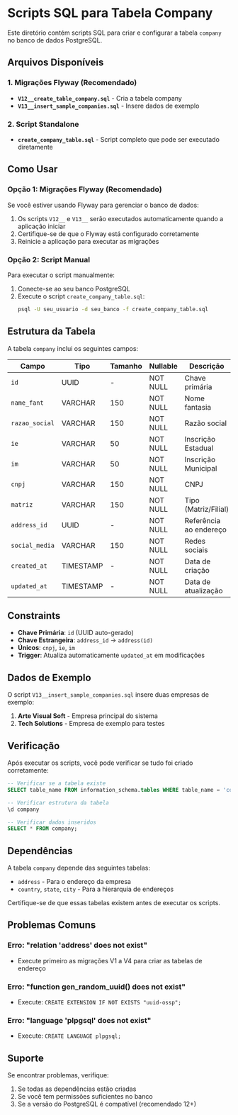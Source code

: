 # Scripts SQL para Tabela Company

Este diretório contém scripts SQL para criar e configurar a tabela `company` no banco de dados PostgreSQL.

## Arquivos Disponíveis

### 1. Migrações Flyway (Recomendado)
- **`V12__create_table_company.sql`** - Cria a tabela company
- **`V13__insert_sample_companies.sql`** - Insere dados de exemplo

### 2. Script Standalone
- **`create_company_table.sql`** - Script completo que pode ser executado diretamente

## Como Usar

### Opção 1: Migrações Flyway (Recomendado)
Se você estiver usando Flyway para gerenciar o banco de dados:

1. Os scripts `V12__` e `V13__` serão executados automaticamente quando a aplicação iniciar
2. Certifique-se de que o Flyway está configurado corretamente
3. Reinicie a aplicação para executar as migrações

### Opção 2: Script Manual
Para executar o script manualmente:

1. Conecte-se ao seu banco PostgreSQL
2. Execute o script `create_company_table.sql`:
   ```bash
   psql -U seu_usuario -d seu_banco -f create_company_table.sql
   ```

## Estrutura da Tabela

A tabela `company` inclui os seguintes campos:

| Campo | Tipo | Tamanho | Nullable | Descrição |
|-------|------|---------|----------|-----------|
| `id` | UUID | - | NOT NULL | Chave primária |
| `name_fant` | VARCHAR | 150 | NOT NULL | Nome fantasia |
| `razao_social` | VARCHAR | 150 | NOT NULL | Razão social |
| `ie` | VARCHAR | 50 | NOT NULL | Inscrição Estadual |
| `im` | VARCHAR | 50 | NOT NULL | Inscrição Municipal |
| `cnpj` | VARCHAR | 150 | NOT NULL | CNPJ |
| `matriz` | VARCHAR | 150 | NOT NULL | Tipo (Matriz/Filial) |
| `address_id` | UUID | - | NOT NULL | Referência ao endereço |
| `social_media` | VARCHAR | 150 | NOT NULL | Redes sociais |
| `created_at` | TIMESTAMP | - | NOT NULL | Data de criação |
| `updated_at` | TIMESTAMP | - | NOT NULL | Data de atualização |

## Constraints

- **Chave Primária**: `id` (UUID auto-gerado)
- **Chave Estrangeira**: `address_id` → `address(id)`
- **Únicos**: `cnpj`, `ie`, `im`
- **Trigger**: Atualiza automaticamente `updated_at` em modificações

## Dados de Exemplo

O script `V13__insert_sample_companies.sql` insere duas empresas de exemplo:
1. **Arte Visual Soft** - Empresa principal do sistema
2. **Tech Solutions** - Empresa de exemplo para testes

## Verificação

Após executar os scripts, você pode verificar se tudo foi criado corretamente:

```sql
-- Verificar se a tabela existe
SELECT table_name FROM information_schema.tables WHERE table_name = 'company';

-- Verificar estrutura da tabela
\d company

-- Verificar dados inseridos
SELECT * FROM company;
```

## Dependências

A tabela `company` depende das seguintes tabelas:
- `address` - Para o endereço da empresa
- `country`, `state`, `city` - Para a hierarquia de endereços

Certifique-se de que essas tabelas existem antes de executar os scripts.

## Problemas Comuns

### Erro: "relation 'address' does not exist"
- Execute primeiro as migrações V1 a V4 para criar as tabelas de endereço

### Erro: "function gen_random_uuid() does not exist"
- Execute: `CREATE EXTENSION IF NOT EXISTS "uuid-ossp";`

### Erro: "language 'plpgsql' does not exist"
- Execute: `CREATE LANGUAGE plpgsql;`

## Suporte

Se encontrar problemas, verifique:
1. Se todas as dependências estão criadas
2. Se você tem permissões suficientes no banco
3. Se a versão do PostgreSQL é compatível (recomendado 12+) 